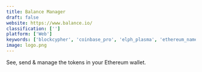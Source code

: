 ```yaml
---
title: Balance Manager
draft: false 
website: https://www.balance.io/
classification: ['']
platform: ['Web']
keywords: ['blockcypher', 'coinbase_pro', 'elph_plasma', 'ethereum_name_service', 'gnosis_safe', 'hedgehog', 'how_dns_works']
image: logo.png
---
```

See, send & manage the tokens in your Ethereum wallet.